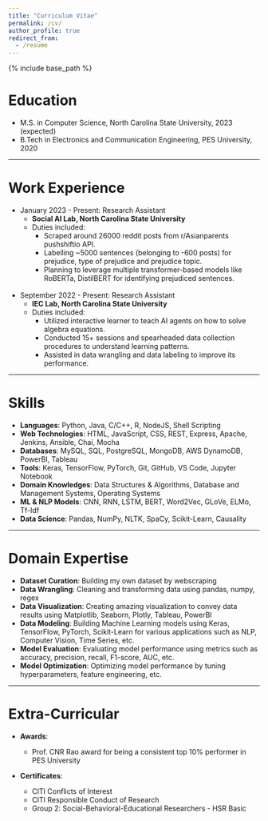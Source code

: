 ```yaml
---
title: "Curriculum Vitae"
permalink: /cv/
author_profile: true
redirect_from:
  - /resume
---
```


{% include base_path %}

# Education

* M.S. in Computer Science, North Carolina State University, 2023 (expected)
* B.Tech in Electronics and Communication Engineering, PES University, 2020
<hr/>

# Work Experience

* January 2023 - Present: Research Assistant
  * **Social AI Lab, North Carolina State University**
  * Duties included:
    * Scraped around 26000 reddit posts from r/Asianparents pushshiftio API.
    * Labelling ~5000 sentences (belonging to -600 posts) for prejudice, type of prejudice and prejudice topic.
    * Planning to leverage multiple transformer-based models like RoBERTa, DistilBERT for identifying prejudiced sentences.
<br/><br/>
* September 2022 - Present: Research Assistant
  * **IEC Lab, North Carolina State University**
  * Duties included:
    * Utilized interactive learner to teach AI agents on how to solve algebra equations.
    * Conducted 15+ sessions and spearheaded data collection procedures to understand learning patterns.
    * Assisted in data wrangling and data labeling to improve its performance.
<!-- <br/><br/>
* May 2022 - August 2022 (Summer Internship): Summer Intern
  * **HPCC Systems, LexisNexis Risk Solutions**
  * Duties included:
    * Discovered causal relations using Bayesian networks, conditionalization and drew causal models with 9+ variables.
    * Leveraged discretization technique to increased speed of probabilistic dependence tests by 10-fold.
    * Analyzed behavior of the HPCC_Causality toolkit on synthetic and real-world datasets for causal discovery. -->
<hr/>

# Skills

* **Languages**: Python, Java, C/C++, R, NodeJS, Shell Scripting
* **Web Technologies**: HTML, JavaScript, CSS, REST, Express, Apache, Jenkins, Ansible, Chai, Mocha
* **Databases**: MySQL, SQL, PostgreSQL, MongoDB, AWS DynamoDB, PowerBI, Tableau
* **Tools**: Keras, TensorFlow, PyTorch, Git, GitHub, VS Code, Jupyter Notebook
* **Domain Knowledges**: Data Structures & Algorithms, Database and Management Systems, Operating Systems
* **ML & NLP Models**: CNN, RNN, LSTM, BERT, Word2Vec, GLoVe, ELMo, Tf-Idf
* **Data Science**: Pandas, NumPy, NLTK, SpaCy, Scikit-Learn, Causality

<hr/>

# Domain Expertise

* **Dataset Curation**: Building my own dataset by webscraping
* **Data Wrangling**: Cleaning and transforming data using pandas, numpy, regex
* **Data Visualization**: Creating amazing visualization to convey data results using Matplotlib, Seaborn, Plotly, Tableau, PowerBI
* **Data Modeling**: Building Machine Learning models using Keras, TensorFlow, PyTorch, Scikit-Learn for various applications such as NLP, Computer Vision, Time Series, etc.
* **Model Evaluation**: Evaluating model performance using metrics such as accuracy, precision, recall, F1-score, AUC, etc.
* **Model Optimization**: Optimizing model performance by tuning hyperparameters, feature engineering, etc.

<hr/>

<!-- # Projects

* **Context-based Sarcasm Detection**:  
  * Curated a news dataset of 28,000+ entries using BeautifulSoup. Pre-processed using pandas and numpy (ETL).
  * Investigated context dependency for sarcasm detection by employing embedding & tokenization by NLTK libraries.
  * Developed and trained Bi-LSTM & RoBERTa models for sarcasm detection, achieved 96% classification accuracy.
<br/><br/>
* **Example-Bot: Personalized Code Assistant**:
  * Designed a chatbot to assist developers to create, store and retrieve personalized code snippets and API examples.
  * Deployed server-based chatbot for CRUD operations on MongoDB by leveraging Ansible, Git bash & CI/CD pipeline.
  * Improved test coverage to 96% by utilizing unit testing with Chai & Mocha following scrum & agile methodologies.
<br/><br/>
* **Wildfire Data Analysis and Cause Prediction**:  
  * Led a team of 3 to build an end-to-end machine learning solution for wildfire cause prediction.
  * Analyzed 1.88 million records using pipelined ETL, data visualization techniques such as matplotlib and seaborn.
  * Employed models like RFC, KNN, Bi-LSTM, CNN to predict wildfire reason. Best accuracy of 93% was achieved by CNN.
<br/><br/>
* **Brain Tumor Image Classification**:  
  * Developed MRI image classification models by training deep learning models like Bi-LSTM & CNN using TensorFlow.
  * Improved classification accuracy to 92% by optimizing hyperparameters.

<hr/> -->

# Extra-Curricular

* **Awards**:
  * Prof. CNR Rao award for being a consistent top 10% performer in PES University

* **Certificates**:
  * CITI Conflicts of Interest
  * CITI Responsible Conduct of Research
  * Group 2: Social-Behavioral-Educational Researchers - HSR Basic
